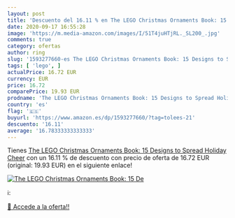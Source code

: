 ```yaml
---
layout: post
title: 'Descuento del 16.11 % en The LEGO Christmas Ornaments Book: 15 De'
date: 2020-09-17 16:55:28
image: 'https://m.media-amazon.com/images/I/51T4juHTjRL._SL200_.jpg'
comments: true
category: ofertas
author: ring
slug: '1593277660-es The LEGO Christmas Ornaments Book: 15 Designs to Spread...'
tags: [ 'lego', ]
actualPrice: 16.72 EUR
currency: EUR
price: 16.72
comparePrice: 19.93 EUR
prodname: 'The LEGO Christmas Ornaments Book: 15 Designs to Spread Holiday Cheer'
country: 'es'
flag: '🇪🇸'
buyurl: 'https://www.amazon.es/dp/1593277660/?tag=tolees-21'
descuento: '16.11'
average: '16.78333333333333'
---
```


Tienes [The LEGO Christmas Ornaments Book: 15 Designs to Spread Holiday Cheer](https://www.amazon.es/dp/1593277660/?tag=tolees-21) con un 16.11 % de descuento con precio de oferta de 16.72 EUR (original: 19.93 EUR) en el siguiente enlace!

[![The LEGO Christmas Ornaments Book: 15 De](https://m.media-amazon.com/images/I/51T4juHTjRL._SL200_.jpg)](https://www.amazon.es/dp/1593277660/?tag=tolees-21)

ℹ️:


[🛒 Accede a la oferta!!](https://www.amazon.es/dp/1593277660/?tag=tolees-21)

